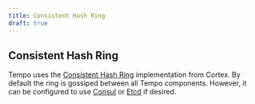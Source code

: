 ```yaml
---
title: Consistent Hash Ring
draft: true
---
```


## Consistent Hash Ring

Tempo uses the [Consistent Hash Ring](https://cortexmetrics.io/docs/architecture/#the-hash-ring) implementation from Cortex.  By default the ring is gossiped between all Tempo components.  However, it can be configured to use [Consul](https://www.consul.io/) or [Etcd](https://etcd.io/) if desired.

